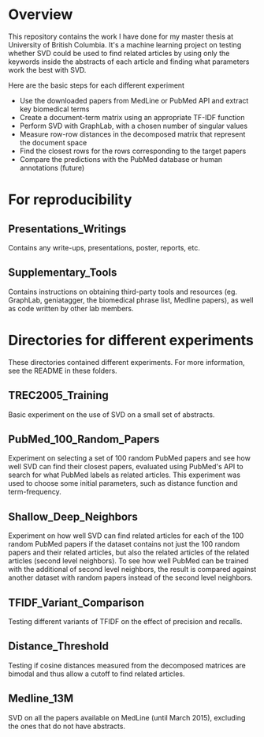 
# Overview
This repository contains the work I have done for my master thesis at University of British Columbia. It's a machine learning project on testing whether SVD could be used to find related articles by using only the keywords inside the abstracts of each article and finding what parameters work the best with SVD.

Here are the basic steps for each different experiment
- Use the downloaded papers from MedLine or PubMed API and extract key biomedical terms
- Create a document-term matrix using an appropriate TF-IDF function
- Perform SVD with GraphLab, with a chosen number of singular values
- Measure row-row distances in the decomposed matrix that represent the document space
- Find the closest rows for the rows corresponding to the target papers
- Compare the predictions with the PubMed database or human annotations (future)

# For reproducibility

## Presentations_Writings

Contains any write-ups, presentations, poster, reports, etc.

## Supplementary_Tools

Contains instructions on obtaining third-party tools and resources (eg. GraphLab, geniatagger, the biomedical phrase list, Medline papers), as well as code written by other lab members.

# Directories for different experiments

These directories contained different experiments. For more information, see the README in these folders.

## TREC2005_Training

Basic experiment on the use of SVD on a small set of abstracts.

## PubMed_100_Random_Papers

Experiment on selecting a set of 100 random PubMed papers and see how well SVD can find their closest papers, evaluated using PubMed's API to search for what PubMed labels as related articles. This experiment was used to choose some initial parameters, such as distance function and term-frequency.

## Shallow_Deep_Neighbors

Experiment on how well SVD can find related articles for each of the 100 random PubMed papers if the dataset contains not just the 100 random papers and their related articles, but also the related articles of the related articles (second level neighbors). To see how well PubMed can be trained with the additional of second level neighbors, the result is compared against another dataset with random papers instead of the second level neighbors.

## TFIDF_Variant_Comparison

Testing different variants of TFIDF on the effect of precision and recalls.

## Distance_Threshold

Testing if cosine distances measured from the decomposed matrices are bimodal and thus allow a cutoff to find related articles.

## Medline_13M

SVD on all the papers available on MedLine (until March 2015), excluding the ones that do not have abstracts.
